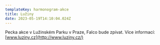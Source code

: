 ```yaml
---
templateKey: harmonogram-akce
title: Lužiny
date: 2023-05-19T14:10:04.024Z
---
```

P﻿ecka akce v Lužinském Parku v Praze, Falco bude zpívat. Více informací: [www.luziny.cz](http://www.luziny.cz/)
